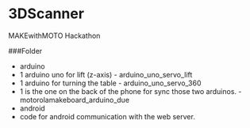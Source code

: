 3DScanner
==========
MAKEwithMOTO Hackathon

###Folder
* arduino
 * 1 arduino uno for lift (z-axis) - arduino_uno_servo_lift
 * 1 arduino for turning the table - arduino_uno_servo_360
 * 1 is the one on the back of the phone for sync those two arduinos. - motorolamakeboard_arduino_due
* android
 * code for android communication with the web server.
